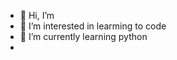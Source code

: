 - 👋 Hi, I’m 
- 👀 I’m interested in learming to code
- 🌱 I’m currently learning python
- 

<!---
Karun888/Karun888 is a ✨ special ✨ repository because its `README.md` (this file) appears on your GitHub profile.
You can click the Preview link to take a look at your changes.
--->
